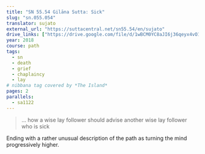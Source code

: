 ```yaml
---
title: "SN 55.54 Gilāna Sutta: Sick"
slug: "sn.055.054"
translator: sujato
external_url: "https://suttacentral.net/sn55.54/en/sujato"
drive_links: ["https://drive.google.com/file/d/1wBCM0YC8aJI6j36qeyx4vO1Go6IqJYlk/view?usp=drivesdk"]
year: 2018
course: path
tags:
  - sn
  - death
  - grief
  - chaplaincy
  - lay
# nibbana tag covered by *The Island*
pages: 2
parallels:
  - sa1122
---
```


> … how a wise lay follower should advise another wise lay follower who is sick

Ending with a rather unusual description of the path as turning the mind progressively higher.
